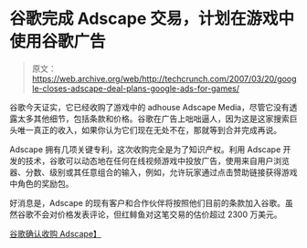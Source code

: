 # 谷歌完成 Adscape 交易，计划在游戏中使用谷歌广告

> 原文：<https://web.archive.org/web/http://techcrunch.com/2007/03/20/google-closes-adscape-deal-plans-google-ads-for-games/>

谷歌今天证实，它已经收购了游戏中的 adhouse Adscape Media，尽管它没有透露太多其他细节，包括条款和价格。谷歌在广告上咄咄逼人，因为这是这家搜索巨头唯一真正的收入，如果你认为它们现在无处不在，那就等到合并完成再说。

Adscape 拥有几项关键专利，这次收购完全是为了知识产权。利用 Adscape 开发的技术，谷歌可以动态地在任何在线视频游戏中投放广告，使用来自用户浏览器、分数、级别或其任意组合的输入，例如，允许玩家通过点击赞助链接获得游戏中角色的奖励包。

好消息是，Adscape 的现有客户和合作伙伴将按照他们目前的条款加入谷歌。虽然谷歌不会对价格发表评论，但红鲱鱼对这笔交易的估价超过 2300 万美元。

[谷歌确认收购 Adscape】](https://web.archive.org/web/20150927234927/http://www.redherring.com/Article.aspx?a=21686&hed=Google+Confirms+Adscape+Buy&sector=Industries&subsector=EntertainmentAndMedia)